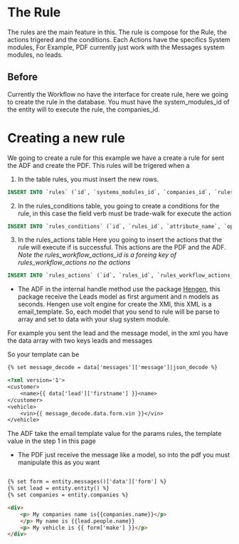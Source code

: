 # The Rule

The rules are the main feature in this. The rule is compose for the Rule, the actions trigered and the conditions. Each Actions have the specifics System modules,
For Example, PDF currently just work with the Messages system modules, no leads.

## Before 
Currently the Workflow no have the interface for create rule, here we going to create the rule in the database. You must have the system_modules_id of the entity 
will to execute the rule, the companies_id.


# Creating a new rule

We going to create a rule  for this example we have a create a rule for sent the ADF and create the PDF. This rules will be trigered when a 
1. In the table rules, you must insert the new rows. 

```sql
INSERT INTO `rules` (`id`, `systems_modules_id`, `companies_id`, `rules_types_id`, `name`, `description`, `pattern`, `params`, `created_at`, `updated_at`, `is_deleted`) VALUES (NULL, '43', '108', '1', 'ADF Trade In', 'This is a Rule for ADF Trade In', '1', '{\"template\":\"adf-trade-in\", \"template_name\":\"adf-trade-pdf\"}', '2021-08-18 00:00:00', NULL, '0');
```

2. In the rules_conditions table, you going to create a conditions for the rule, in this case the field verb must be trade-walk for execute the action

```sql
INSERT INTO `rules_conditions` (`id`, `rules_id`, `attribute_name`, `operator`, `value`, `is_custom_attriube`, `created_at`, `updated_at`, `is_deleted`) VALUES (NULL, '1', 'verb', '==', 'trade-walk', '0', '2021-08-23 00:00:00', NULL, '0');
```

3. In the rules_actions table
Here you going to insert the actions that the rule will execute if is successful. This actions are the PDF and the ADF. <i>Note the rules_workflow_actions_id is a foreing key of rules_workflow_actions no the actions</i >
```sql
INSERT INTO `rules_actions` (`id`, `rules_id`, `rules_workflow_actions_id`, `created_at`, `updated_at`, `is_deleted`) VALUES (NULL, '1', '2', '2021-05-14 17:40:43', NULL, '0'), (NULL, '1', '3', '2021-05-14 17:40:43', NULL, '0');
```


- The ADF in the internal handle method use the package [Hengen](https://github.com/bakaphp/hengen), this package receive the Leads model as first argument and n models as seconds. Hengen use volt engine for create the XMl, 
this XML is a email_template. So, each model that you send to rule will be parse to array and set to data with your slug system module.

For example you sent the lead and the message model, in the xml you have the data array with two keys leads and messages

So your template can be 
```html
{% set message_decode = data['messages']['message']|json_decode %}

<?xml version='1'>
<customer>
    <name>{{ data['lead']['firstname'] }}<name>
</customer>
<vehicle>
    <vin>{{ message_decode.data.form.vin }}</vin>
</vehicle>
```
The ADF take the email template value for the params rules, the template value in the step 1 in this page

- The PDF just receive the message like a model, so into the pdf you must manipulate this as you want

```html

{% set form = entity.messages()['data']['form'] %}
{% set lead = entity.entity() %}
{% set companies = entity.companies %}

<div>
    <p> My companies name is{{companies.name}}</p>
    </p> My name is {{lead.people.name}}
    <p> My vehicle is {{ form['make'] }}</p>
</div>
```

